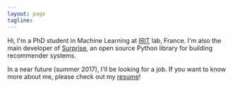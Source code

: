 ```yaml
---
layout: page
tagline:
---
```


Hi, I'm a PhD student in Machine Learning at
[IRIT](https://www.irit.fr/?lang=en) lab, France. I'm also the main developer
of [Surprise](http://surpriselib.com/), an open source Python library for
building recommender systems.

In a near future (summer 2017), I'll be looking for a job. If you want to know
more about me, please check out my [resume]({{site.base.url}}/resume.html)!
